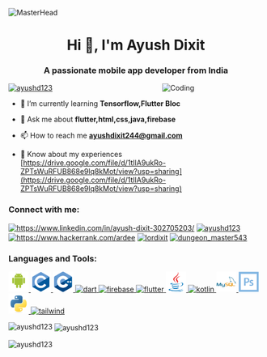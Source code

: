 ![MasterHead](https://referbruv.com/wp-content/uploads/2022/05/flutter-banner.png)
<h1 align="center">Hi 👋, I'm Ayush Dixit</h1>
<h3 align="center">A passionate mobile app developer from India</h3>
<img align="right" alt="Coding" width="200" src="https://camo.githubusercontent.com/cae12fddd9d6982901d82580bdf321d81fb299141098ca1c2d4891870827bf17/68747470733a2f2f6d69726f2e6d656469756d2e636f6d2f6d61782f313336302f302a37513379765349765f7430696f4a2d5a2e676966">


<p align="left"> <a href="https://github.com/ryo-ma/github-profile-trophy"><img src="https://github-profile-trophy.vercel.app/?username=ayushd123" alt="ayushd123" /></a> </p>

- 🌱 I’m currently learning **Tensorflow,Flutter Bloc**

- 💬 Ask me about **flutter,html,css,java,firebase**

- 📫 How to reach me **ayushdixit244@gmail.com**

- 📄 Know about my experiences [https://drive.google.com/file/d/1tIlA9ukRo-ZPTsWuRFUB868e9lq8kMot/view?usp=sharing](https://drive.google.com/file/d/1tIlA9ukRo-ZPTsWuRFUB868e9lq8kMot/view?usp=sharing)

<h3 align="left">Connect with me:</h3>
<p align="left">
<a href="https://linkedin.com/in/https://www.linkedin.com/in/ayush-dixit-302705203/" target="blank"><img align="center" src="https://raw.githubusercontent.com/rahuldkjain/github-profile-readme-generator/master/src/images/icons/Social/linked-in-alt.svg" alt="https://www.linkedin.com/in/ayush-dixit-302705203/" height="30" width="40" /></a>
<a href="https://www.codechef.com/users/ayushd123" target="blank"><img align="center" src="https://cdn.jsdelivr.net/npm/simple-icons@3.1.0/icons/codechef.svg" alt="ayushd123" height="30" width="40" /></a>
<a href="https://www.hackerrank.com/https://www.hackerrank.com/ardee" target="blank"><img align="center" src="https://raw.githubusercontent.com/rahuldkjain/github-profile-readme-generator/master/src/images/icons/Social/hackerrank.svg" alt="https://www.hackerrank.com/ardee" height="30" width="40" /></a>
<a href="https://codeforces.com/profile/lordixit" target="blank"><img align="center" src="https://raw.githubusercontent.com/rahuldkjain/github-profile-readme-generator/master/src/images/icons/Social/codeforces.svg" alt="lordixit" height="30" width="40" /></a>
<a href="https://www.leetcode.com/dungeon_master543" target="blank"><img align="center" src="https://raw.githubusercontent.com/rahuldkjain/github-profile-readme-generator/master/src/images/icons/Social/leet-code.svg" alt="dungeon_master543" height="30" width="40" /></a>
</p>

<h3 align="left">Languages and Tools:</h3>
<p align="left"> <a href="https://developer.android.com" target="_blank" rel="noreferrer"> <img src="https://raw.githubusercontent.com/devicons/devicon/master/icons/android/android-original-wordmark.svg" alt="android" width="40" height="40"/> </a> <a href="https://www.cprogramming.com/" target="_blank" rel="noreferrer"> <img src="https://raw.githubusercontent.com/devicons/devicon/master/icons/c/c-original.svg" alt="c" width="40" height="40"/> </a> <a href="https://www.w3schools.com/cpp/" target="_blank" rel="noreferrer"> <img src="https://raw.githubusercontent.com/devicons/devicon/master/icons/cplusplus/cplusplus-original.svg" alt="cplusplus" width="40" height="40"/> </a> <a href="https://dart.dev" target="_blank" rel="noreferrer"> <img src="https://www.vectorlogo.zone/logos/dartlang/dartlang-icon.svg" alt="dart" width="40" height="40"/> </a> <a href="https://firebase.google.com/" target="_blank" rel="noreferrer"> <img src="https://www.vectorlogo.zone/logos/firebase/firebase-icon.svg" alt="firebase" width="40" height="40"/> </a> <a href="https://flutter.dev" target="_blank" rel="noreferrer"> <img src="https://www.vectorlogo.zone/logos/flutterio/flutterio-icon.svg" alt="flutter" width="40" height="40"/> </a> <a href="https://www.java.com" target="_blank" rel="noreferrer"> <img src="https://raw.githubusercontent.com/devicons/devicon/master/icons/java/java-original.svg" alt="java" width="40" height="40"/> </a> <a href="https://kotlinlang.org" target="_blank" rel="noreferrer"> <img src="https://www.vectorlogo.zone/logos/kotlinlang/kotlinlang-icon.svg" alt="kotlin" width="40" height="40"/> </a> <a href="https://www.mysql.com/" target="_blank" rel="noreferrer"> <img src="https://raw.githubusercontent.com/devicons/devicon/master/icons/mysql/mysql-original-wordmark.svg" alt="mysql" width="40" height="40"/> </a> <a href="https://www.photoshop.com/en" target="_blank" rel="noreferrer"> <img src="https://raw.githubusercontent.com/devicons/devicon/master/icons/photoshop/photoshop-line.svg" alt="photoshop" width="40" height="40"/> </a> <a href="https://www.python.org" target="_blank" rel="noreferrer"> <img src="https://raw.githubusercontent.com/devicons/devicon/master/icons/python/python-original.svg" alt="python" width="40" height="40"/> </a> <a href="https://tailwindcss.com/" target="_blank" rel="noreferrer"> <img src="https://www.vectorlogo.zone/logos/tailwindcss/tailwindcss-icon.svg" alt="tailwind" width="40" height="40"/> </a> </p>

<p><img align="left" src="https://github-readme-stats.vercel.app/api/top-langs?username=ayushd123&show_icons=true&locale=en&layout=compact" alt="ayushd123" /></p>

<p>&nbsp;<img align="center" src="https://github-readme-stats.vercel.app/api?username=ayushd123&show_icons=true&locale=en" alt="ayushd123" /></p>

<p><img align="center" src="https://github-readme-streak-stats.herokuapp.com/?user=ayushd123&" alt="ayushd123" /></p>
